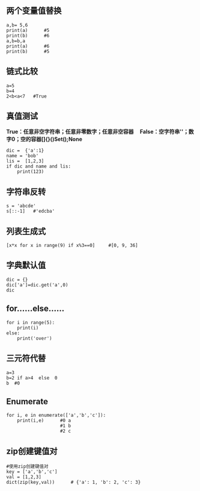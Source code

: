 ## 两个变量值替换

    a,b= 5,6
    print(a)      #5
    print(b)      #6
    a,b=b,a
    print(a)      #6
    print(b)      #5

## 链式比较

    a=5
    b=4
    2<b<a<7   #True

## 真值测试
**True：任意非空字符串；任意非零数字；任意非空容器     False：空字符串''；数字0；空的容器[]{}()Set();None**

    dic =  {'a':1}
    name = 'bob'
    lis =  [1,2,3]
    if dic and name and lis:
        print(123)
## 字符串反转

    s = 'abcde'
    s[::-1]   #'edcba'

## 列表生成式

    [x*x for x in range(9) if x%3==0]     #[0, 9, 36]

## 字典默认值

    dic = {}
    dic['a']=dic.get('a',0)
    dic

## for……else……

    for i in range(5):
        print(i)
    else:
        print('over')

## 三元符代替

    a=3
    b=2 if a>4  else  0
    b  #0

## Enumerate

    for i, e in enumerate(['a','b','c']):
        print(i,e)      #0 a
                        #1 b
                        #2 c

## zip创建键值对

    #使用zip创建键值对
    key = ['a','b','c']
    val = [1,2,3]
    dict(zip(key,val))      # {'a': 1, 'b': 2, 'c': 3}


